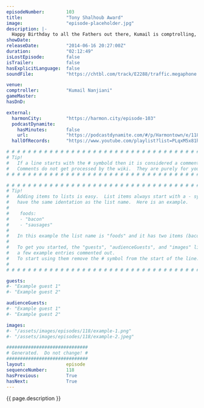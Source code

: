 ```yaml
---
episodeNumber:        103
title:                "Tony Shalhoub Award"
image:                "episode-placeholder.jpg"
description: |-
  Happy Birthday to all the Fathers out there, Kumail is comptrolling, Erin runs her best game yet and D&D is sizzling. Come get your Harmontown!
showDate:             
releaseDate:          "2014-06-16 20:27:00Z"
duration:             "02:12:49"
isLostEpisode:        false
isTrailer:            false
hasExplicitLanguage:  false
soundFile:            "https://chtbl.com/track/E2288/traffic.megaphone.fm/STA8868103730.mp3?updated=1556231623"

venue:                
comptroller:          "Kumail Nanjiani"
gameMaster:           
hasDnD:               

external:
  harmonCity:         "https://harmon.city/episode-103"
  podcastDynamite:
    hasMinutes:       false
    url:              "https://podcastdynamite.com/#/p/Harmontown/e/118/103"
  hallOfRecords:      "https://www.youtube.com/playlist?list=PLqxM5x81hNOb-UTDxBrN1btuZJ4yE9Pt-"

# # # # # # # # # # # # # # # # # # # # # # # # # # # # # # # # # # # # # # # # # # # # #
# Tip!
#   If a line starts with the # symbold then it is considered a comment.
#   Comments do not get processed by the wiki.  They are purely for your information.
# # # # # # # # # # # # # # # # # # # # # # # # # # # # # # # # # # # # # # # # # # # # #

# # # # # # # # # # # # # # # # # # # # # # # # # # # # # # # # # # # # # # # # # # # # #
# Tip!
#   Adding items to lists is easy.  List items always start with a - symbol and have
#   have the same identation as the list name.  Here is an example.
#
#    foods:
#    - "bacon"
#    - "sausages"
#
#   In this example the list name is "foods" and it has two items (bacon, and sausages).
#
#   To get you started, the "guests", "audienceGuests", and "images" lists below have
#   a few example entries commented out.
#   To start using them remove the # symbol from the start of the line.
#
# # # # # # # # # # # # # # # # # # # # # # # # # # # # # # # # # # # # # # # # # # # # #

guests:
#- "Example guest 1"
#- "Example guest 2"

audienceGuests:
#- "Example guest 1"
#- "Example guest 2"

images:
#- "/assets/images/episodes/118/example-1.png"
#- "/assets/images/episodes/118/example-2.jpeg"

##############################
# Generated.  Do not change! #
##############################
layout:               episode
sequenceNumber:       118
hasPrevious:          True
hasNext:              True
---
```


<!-- The episode description will be rendered here -->
{{ page.description }}

<!-- Add your content BELOW here -->
<!-- vvvvvvvvvvvvvvvvvvvvvvvvvvv -->




<!-- ^^^^^^^^^^^^^^^^^^^^^^^^^^^ -->
<!-- Add your content ABOVE here -->

<!-- The episode gallery will be rendered here -->